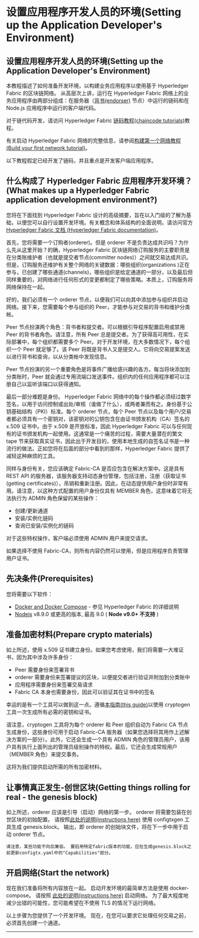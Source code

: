 # 设置应用程序开发人员的环境(Setting up the Application Developer's Environment)

## 设置应用程序开发人员的环境(Setting up the Application Developer's Environment)

本教程描述了如何准备开发环境，以构建业务应用程序以使用基于 Hyperledger Fabric 的区块链网络。 从高层次上讲，运行在 Hyperledger Fabric 网络上的业务应用程序由两部分组成：在服务器（[背书(endorser)](http://hyperledger-fabric.readthedocs.io/en/latest/arch-deep-dive.html#peer) 节点）中运行的链码和在 Node.js 应用程序中运行的客户端代码。

对于链代码开发，请访问 Hyperledger Fabric [链码教程(chaincode tutorials)](http://hyperledger-fabric.readthedocs.io/en/latest/chaincode.html)教程。

有关启动 Hyperledger Fabric 网络的完整信息，请参阅[构建第一个网络教程 (Build your first network tutorial)](http://hyperledger-fabric.readthedocs.io/en/latest/build_network.html)。

以下教程假定已经开发了链码，并且重点是开发客户端应用程序。

## 什么构成了 Hyperledger Fabric 应用程序开发环境？(What makes up a Hyperledger Fabric application development environment?)

您将在下面找到 Hyperledger Fabric 设计的高级摘要，旨在以入门级的了解为基础，以便您可以自行设置开发环境。有关概念和体系结构的全面说明，请访问官方[Hyperledger Fabric 文档 (Hyperledger Fabric documentation)](http://hyperledger-fabric.readthedocs.io/en/latest)。

首先，您将需要一个订购者(orderer)。但是 orderer 不是负责达成共识吗？为什么先从这里开始？的确，Hyperledger Fabric 区块链网络订购服务的主要职责是在分类账维护者（也就是提交者节点(committer nodes)）之间就交易达成共识。但是，订购服务还维护有关整个网络的关键数据：哪些组织(organizations )正在参与，已创建了哪些通道(channels)，哪些组织是给定通道的一部分，以及最后但同样重要的，对网络进行任何形式的变更都制定了哪些策略。本质上，订购服务将网络保持在一起。

好的，我们必须有一个 orderer 节点，以便我们可以向其中添加参与组织并启动网络。接下来，您需要每个参与组织的 Peer，才能参与对交易的背书和维护分类帐。

Peer 节点扮演两个角色：背书者和提交者。可以根据引导程序配置启用或禁用 Peer 的背书者角色。请注意，所有 Peer 总是提交者。为了获得高可用性，在实际部署中，每个组织都需要多个 Peer。对于开发环境，在大多数情况下，每个组织一个 Peer 就足够了。该 Peer 将既是背书人又是提交人。它将向交易提案发送以进行背书和查询，以从分类帐中发现信息。

Peer 节点扮演的另一个重要角色是将事件广播给感兴趣的各方。每当将块添加到分类账时，Peer 就会通过专用流端口发送事件。组织内的任何应用程序都可以注册自己以监听该端口以获得通知。

最后一部分难题是身份。 Hyperledger Fabric 网络中的每个操作都必须经过数字签名，以用于访问控制或出处/审核（谁做了什么），或两者兼而有之。身份基于公钥基础结构（PKI）标准。每个 orderer 节点，每个 Peer 节点以及每个用户/交易者都必须具有一个密钥对，该密钥对的公钥包含在由证书颁发机构（CA）签名的 x.509 证书中。由于 x.509 是开放标准，因此 Hyperledger Fabric 可以与任何现有的证书颁发机构一起使用。这通常是一个痛苦的过程，需要大量潜在的繁文 tape 节来获取真实证书，因此出于开发目的，使用本地生成的自签名证书是一种流行的做法。正如您将在后面的部分中看到的那样，Hyperledger Fabric 提供了减轻这种麻烦的工具。

同样与身份有关，您应该确定 Fabric-CA 是否应包含在解决方案中。这是具有 REST API 的服务器，该服务器支持动态身份管理，包括注册，注册（获取证书(getting certificates)），吊销和重新注册。因此，在动态提供用户身份时非常有用。请注意，以这种方式配置的用户身份仅具有 MEMBER 角色，这意味着它将无法执行为 ADMIN 角色保留的某些操作：

- 创建/更新通道
- 安装/实例化链码
- 查询已安装/实例化的链码

对于这些特权操作，客户端必须使用 ADMIN 用户来提交请求。

如果选择不使用 Fabric-CA，则所有内容仍然可以使用，但是应用程序负责管理用户证书。

## 先决条件(Prerequisites)

您将需要以下软件：

- [Docker and Docker Compose](http://hyperledger-fabric.readthedocs.io/en/latest/prereqs.html#docker-and-docker-compose) - 参见 Hyperledger Fabric 的详细说明
- [Nodejs](https://nodejs.org/en/download/) v8.9.0 或更高的版本, 最高 9.0 ( **Node v9.0+ 不支持** )

## 准备加密材料(Prepare crypto materials)

如上所述，使用 x.509 证书建立身份。如果您考虑使用，我们将需要一大堆证书，因为其中涉及许多身份：

- Peer 需要身份来签署背书
- orderer 需要身份来签署提议的区块，以便提交者进行验证并附加到分类账中
- 应用程序需要身份来签署交易请求
- Fabric CA 本身也需要身份，因此可以验证其在证书中的签名

幸运的是有一个工具可以做到这一点。遵循[本指南(this guide)](http://hyperledger-fabric.readthedocs.io/en/latest/build_network.html#crypto-generator)以使用 cryptogen 工具一次生成所有必需的密钥和证书。

请注意，cryptogen 工具将为每个 orderer 和 Peer 组织自动为 Fabric CA 节点生成身份，这些身份可用于启动 Fabric-CA 服务器（如果您选择将其用作上述解决方案的一部分）。此外，它还会生成一个具有 ADMIN 角色的管理员用户，该用户具有执行上面列出的管理员级别操作的特权。最后，它还会生成常规用户（MEMBER 角色）来提交事务。

这将为我们提供启动所需的所有加密材料。

## 让事情真正发生-创世区块(Getting things rolling for real - the genesis block)

如上所述，orderer 应该是引导（启动）网络的第一步。 orderer 将需要包装在创世区块的初始配置。 请按照[此处的说明(instructions here)](http://hyperledger-fabric.readthedocs.io/en/latest/build_network.html#configuration-transaction-generator) 使用 configtxgen 工具生成 genesis.block。 输出，即 orderer 的创始块文件，将在下一步中用于启动 orderer 节点。

```none
请注意，某些功能不向后兼容。 要启用特定fabric版本的功能，应在生成genesis.block之前更新configtx.yaml中的"Capabilities"部分。
```

## 开启网络(Start the network)

现在我们准备将所有内容放在一起。 启动开发环境的最简单方法是使用 docker-compose。 请按照 [此处的说明(instructions here)](http://hyperledger-fabric.readthedocs.io/en/latest/build_network.html#start-the-network) 启动网络。 为了最大程度地减少出错的可能性，您可能希望在不使用 TLS 的情况下运行网络。

以上步骤为您提供了一个开发环境。 现在，在您可以要求它处理任何交易之前，必须首先创建一个通道。

---
